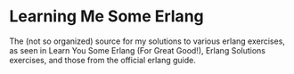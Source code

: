 Learning Me Some Erlang
=======================

The (not so organized) source for my solutions to various erlang exercises, as
seen in Learn You Some Erlang (For Great Good!), Erlang Solutions exercises,
and those from the official erlang guide.
